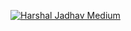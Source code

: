 [![Harshal Jadhav Medium](https://mediumblog-cards.vercel.app/getMediumBlogs?username=SiavashSkynet)](https://medium.com/@SiavashSkynet)
